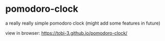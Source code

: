 # pomodoro-clock

a really really simple pomodoro clock
(might add some features in future)

view in browser: https://tobi-3.github.io/pomodoro-clock/
